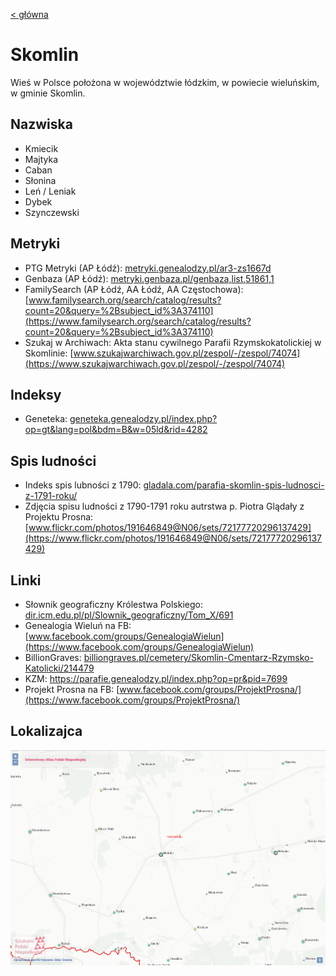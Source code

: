 [< główna](../README.md)
# Skomlin
Wieś w Polsce położona w województwie łódzkim, w powiecie wieluńskim, w gminie Skomlin.

## Nazwiska
+ Kmiecik
+ Majtyka
+ Caban
+ Słonina
+ Leń / Leniak
+ Dybek
+ Szynczewski

## Metryki
+ PTG Metryki (AP Łódź): [metryki.genealodzy.pl/ar3-zs1667d](https://metryki.genealodzy.pl/ar3-zs1667d)
+ Genbaza (AP Łódź): [metryki.genbaza.pl/genbaza,list,51861,1](https://metryki.genbaza.pl/genbaza,list,51861,1)
+ FamilySearch (AP Łódź, AA Łódź, AA Częstochowa): [www.familysearch.org/search/catalog/results?count=20&query=%2Bsubject_id%3A374110](https://www.familysearch.org/search/catalog/results?count=20&query=%2Bsubject_id%3A374110)
+ Szukaj w Archiwach: Akta stanu cywilnego Parafii Rzymskokatolickiej w Skomlinie: [www.szukajwarchiwach.gov.pl/zespol/-/zespol/74074](https://www.szukajwarchiwach.gov.pl/zespol/-/zespol/74074)

## Indeksy
+ Geneteka: [geneteka.genealodzy.pl/index.php?op=gt&lang=pol&bdm=B&w=05ld&rid=4282](https://geneteka.genealodzy.pl/index.php?op=gt&lang=pol&bdm=B&w=05ld&rid=4282)

## Spis ludności
+ Indeks spis lubności z 1790: [gladala.com/parafia-skomlin-spis-ludnosci-z-1791-roku/](https://gladala.com/parafia-skomlin-spis-ludnosci-z-1791-roku/)
+ Zdjęcia spisu ludności z 1790-1791 roku autrstwa p. Piotra Glądały z Projektu Prosna: [www.flickr.com/photos/191646849@N06/sets/72177720296137429](https://www.flickr.com/photos/191646849@N06/sets/72177720296137429)

## Linki
+ Słownik geograficzny Królestwa Polskiego: [dir.icm.edu.pl/pl/Slownik_geograficzny/Tom_X/691](http://dir.icm.edu.pl/pl/Slownik_geograficzny/Tom_X/691)
+ Genealogia Wieluń na FB: [www.facebook.com/groups/GenealogiaWielun](https://www.facebook.com/groups/GenealogiaWielun)
+ BillionGraves: [billiongraves.pl/cemetery/Skomlin-Cmentarz-Rzymsko-Katolicki/214479](https://billiongraves.pl/cemetery/Skomlin-Cmentarz-Rzymsko-Katolicki/214479)
+ KZM: https://parafie.genealodzy.pl/index.php?op=pr&pid=7699
+ Projekt Prosna na FB: [www.facebook.com/groups/ProjektProsna/](https://www.facebook.com/groups/ProjektProsna/)

## Lokalizajca
![Skomlin z Internetowego Atlasu Polski Niepodległej](img/skomlin_iapn.png)